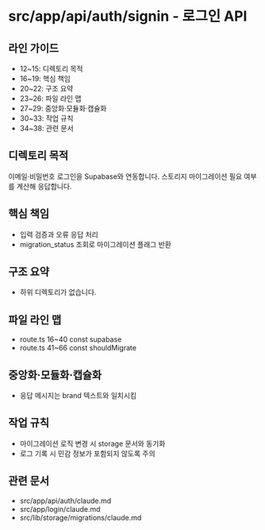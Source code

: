 # src/app/api/auth/signin - 로그인 API

## 라인 가이드
- 12~15: 디렉토리 목적
- 16~19: 핵심 책임
- 20~22: 구조 요약
- 23~26: 파일 라인 맵
- 27~29: 중앙화·모듈화·캡슐화
- 30~33: 작업 규칙
- 34~38: 관련 문서

## 디렉토리 목적
이메일·비밀번호 로그인을 Supabase와 연동합니다.
스토리지 마이그레이션 필요 여부를 계산해 응답합니다.

## 핵심 책임
- 입력 검증과 오류 응답 처리
- migration_status 조회로 마이그레이션 플래그 반환

## 구조 요약
- 하위 디렉토리가 없습니다.

## 파일 라인 맵
- route.ts 16~40 const supabase
- route.ts 41~66 const shouldMigrate

## 중앙화·모듈화·캡슐화
- 응답 메시지는 brand 텍스트와 일치시킴

## 작업 규칙
- 마이그레이션 로직 변경 시 storage 문서와 동기화
- 로그 기록 시 민감 정보가 포함되지 않도록 주의

## 관련 문서
- src/app/api/auth/claude.md
- src/app/login/claude.md
- src/lib/storage/migrations/claude.md
